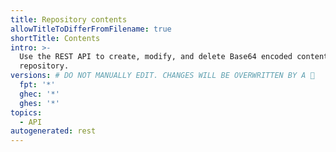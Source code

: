 ```yaml
---
title: Repository contents
allowTitleToDifferFromFilename: true
shortTitle: Contents
intro: >-
  Use the REST API to create, modify, and delete Base64 encoded content in a
  repository.
versions: # DO NOT MANUALLY EDIT. CHANGES WILL BE OVERWRITTEN BY A 🤖
  fpt: '*'
  ghec: '*'
  ghes: '*'
topics:
  - API
autogenerated: rest
---
```


<!-- Content after this section is automatically generated -->
